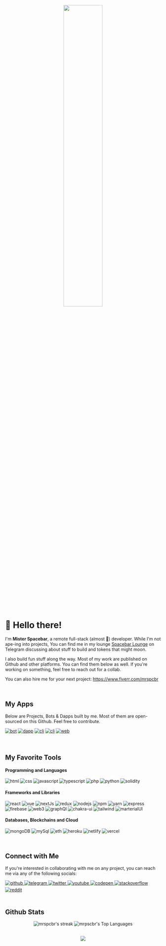 <div align="center">
<img src="https://github.com/mrspcbr/mrspcbr/raw/main/mrspcbr-animated.gif" align="center" style="width: 50%" />
</div>  
  

# 👋 Hello there!
  
<p>I'm <strong>Mister Spacebar</strong>, a remote full-stack (almost 😬) developer. While I'm not ape-ing into projects, You can find me in my lounge <a href="https://t.me/spacebarlounge">Spacebar Lounge</a> on Telegram discussing about stuff to build and tokens that might moon. 

I also build fun stuff along the way. Most of my work are published on Github and other platforms. You can find them below as well. If you're working on something, feel free to reach out for a collab. 

You can also hire me for your next project: https://www.fiverr.com/mrspcbr</p> 
  
<br/>  

## My Apps
<p>Below are Projects, Bots & Dapps built by me. Most of them are open-sourced on this Github. Feel free to contribute.</p>
<p>
<a href="https://t.me/CA_SusScanbot" target="_blank">
<img src=https://shields.io/badge/BOT-SUSBOT--CA-DE0000?logo=telegram&style=for-the-badge alt=bot style="margin-bottom: 5px;" /></a>
<a href="https://dappradar.com/binance-smart-chain/high-risk/beangang" target="_blank">
<img src=https://shields.io/badge/DAPP-BeanGang-6CDE00?logo=binance&style=for-the-badge alt=dapp style="margin-bottom: 5px;" /></a>
<a href="https://github.com/mrspcbr/pancakeswap-liquidity-bot" target="_blank">
<img src=https://shields.io/badge/CLI-PancakeSwap--Liquidity--Bot-00ACDE?logo=github&style=for-the-badge alt=cli style="margin-bottom: 5px;" /></a>
<a href="https://github.com/mrspcbr/crypto-wallet-bruteforce" target="_blank">
<img src=https://shields.io/badge/CLI-Crypto--Wallet--Bruteforce-8D00DE?logo=github&style=for-the-badge alt=cli style="margin-bottom: 5px;" /></a>
<a href="https://mrspcbr.github.io/instant-privatekey-check/" target="_blank">
<img src=https://shields.io/badge/WEB-Instant--PrivateKey--Check-DE0068?logo=ethereum&style=for-the-badge alt=web style="margin-bottom: 5px;" /></a>
</p>

<br/>

## My Favorite Tools

#### Programming and Languages

<p>
    <img alt="html" src="https://img.shields.io/badge/HTML5-E34F26?style=for-the-badge&logo=html5&logoColor=white">
    <img alt="css" src="https://img.shields.io/badge/CSS3-1572B6?style=for-the-badge&logo=css3&logoColor=white">
    <img alt="javascript" src="https://img.shields.io/badge/JavaScript-323330?style=for-the-badge&logo=javascript&logoColor=F7DF1E">
    <img alt="typescript" src="https://img.shields.io/badge/TypeScript-007ACC?style=for-the-badge&logo=typescript&logoColor=white">
    <img alt="php" src="https://img.shields.io/badge/PHP-007ACC?style=for-the-badge&logo=php&logoColor=white">
    <img alt="python" src="https://img.shields.io/badge/python-3670A0?style=for-the-badge&logo=python&logoColor=ffdd54">
    <img alt="solidity" src="https://img.shields.io/badge/Solidity-e6e6e6?style=for-the-badge&logo=solidity&logoColor=black">
</p>

#### Frameworks and Libraries

<p>
    <img alt="react" src="https://img.shields.io/badge/React-20232A?style=for-the-badge&logo=react&logoColor=61DAFB">
    <img alt="vue" src="https://img.shields.io/badge/vue-20232A?style=for-the-badge&logo=vue&logoColor=61DAFB">
    <img alt="nextJs" src="https://img.shields.io/badge/next.js-000000?style=for-the-badge&logo=nextdotjs&logoColor=white">
    <img alt="redux" src="https://img.shields.io/badge/Redux-593D88?style=for-the-badge&logo=redux&logoColor=white">
    <img alt="nodejs" src="https://img.shields.io/badge/Node.js-339933?style=for-the-badge&logo=nodedotjs&logoColor=white">
    <img alt="npm" src="https://img.shields.io/badge/npm-CB3837?style=for-the-badge&logo=npm&logoColor=white">
    <img alt="yarn" src="https://img.shields.io/badge/Yarn-2C8EBB?style=for-the-badge&logo=yarn&logoColor=white">
    <img alt="express" src="https://img.shields.io/badge/Express.js-000000?style=for-the-badge&logo=express&logoColor=white">
    <img alt="firebase" src="https://img.shields.io/badge/firebase-ffca28?style=for-the-badge&logo=firebase&logoColor=black">
    <img alt="web3" src="https://img.shields.io/badge/web3.js-F16822?style=for-the-badge&logo=web3.js&logoColor=white">
    <img alt="graphQl" src="https://img.shields.io/badge/Apollo%20GraphQL-311C87?&style=for-the-badge&logo=Apollo%20GraphQL&logoColor=white">
    <img alt="chakra-ui" src="https://img.shields.io/badge/Chakra--UI-319795?style=for-the-badge&logo=chakra-ui&logoColor=white">
    <img alt="tailwind" src="https://img.shields.io/badge/Tailwind_CSS-38B2AC?style=for-the-badge&logo=tailwind-css&logoColor=white">
    <img alt="marterialUI" src="https://img.shields.io/badge/Material%20UI-007FFF?style=for-the-badge&logo=mui&logoColor=white">
</p>

#### Databases, Blockchains and Cloud

<p>

<img alt="mongoDB" src="https://img.shields.io/badge/MongoDB-4EA94B?style=for-the-badge&logo=mongodb&logoColor=white">
<img alt="mySql" src="https://img.shields.io/badge/MySQL-005C84?style=for-the-badge&logo=mysql&logoColor=white">
<img alt="eth" src="https://img.shields.io/badge/Ethereum-3C3C3D?style=for-the-badge&logo=Ethereum&logoColor=white">
<img alt="heroku" src="https://img.shields.io/badge/Heroku-430098?style=for-the-badge&logo=heroku&logoColor=white">
<img alt="netlify" src="https://img.shields.io/badge/Netlify-00C7B7?style=for-the-badge&logo=netlify&logoColor=white">
<img alt="vercel" src="https://img.shields.io/badge/Vercel-000000?style=for-the-badge&logo=vercel&logoColor=white">

</p>

<br/>  

## Connect with Me  
<p>If you're interested in collaborating with me on any project, you can reach me via any of the following socials:</p>
<div align="left">
<a href="https://github.com/mrspcbr" target="_blank">
<img src=https://img.shields.io/badge/github-%2324292e.svg?&style=for-the-badge&logo=github&logoColor=white alt=github style="margin-bottom: 5px;" />
</a>
<a href="https://t.me/mrspcbr" target="_blank">
<img src=https://img.shields.io/badge/Telegram-2CA5E0?style=for-the-badge&logo=telegram&logoColor=white alt=telegram style="margin-bottom: 5px;" />
</a>
<a href="https://twitter.com/mrspcbr" target="_blank">
<img src=https://img.shields.io/badge/twitter-%2300acee.svg?&style=for-the-badge&logo=twitter&logoColor=white alt=twitter style="margin-bottom: 5px;" />
</a>
<a href="https://www.youtube.com/channel/UCqMHFdV7Z8y8aJowcwBIFXw" target="_blank">
<img src=https://img.shields.io/badge/YouTube-%23FF0000.svg?style=for-the-badge&logo=YouTube&logoColor=white alt=youtube style="margin-bottom: 5px;" />
</a>
<a href="https://codepen.com/mrspcbr" target="_blank">
<img src=https://img.shields.io/badge/codepen-%23131417.svg?&style=for-the-badge&logo=codepen&logoColor=white alt=codepen style="margin-bottom: 5px;" />
</a>
<a href="https://stackoverflow.com/users/19867946" target="_blank">
<img src=https://img.shields.io/badge/stackoverflow-%23F28032.svg?&style=for-the-badge&logo=stackoverflow&logoColor=white alt=stackoverflow style="margin-bottom: 5px;" />
</a>  
<a href="https://reddit.com/u/mrspcbr" target="_blank">
<img src=https://img.shields.io/badge/Reddit-%23FF4500.svg?style=for-the-badge&logo=Reddit&logoColor=white alt=reddit style="margin-bottom: 5px;" />
</a>  
</div>  
  

<br/>  


## Github Stats

<p align="center">
    <p align="center">
    <img title="My streak" alt="mrspcbr's streak" src="https://github-readme-streak-stats.herokuapp.com?user=mrspcbr&theme=dark&ring=4981F4&currStreakLabel=4981F4&fire=4981F4&border=4981F4"/>
    <img alt="mrpscbr's Top Languages" src="https://github-readme-stats.vercel.app/api/top-langs/?username=mrspcbr&langs_count=8&layout=compact&theme=react&hide_border=true&bg_color=0D1117&title_color=4981F4&icon_color=F8D866&hide=Jupyter%20Notebook&border_color=4981F4"/>
    </p>
</p>

<br/>  

<div align="center">
<img src="https://komarev.com/ghpvc/?username=mrspcbr&&style=for-the-badge" align="center" />
</div>  

<br />
